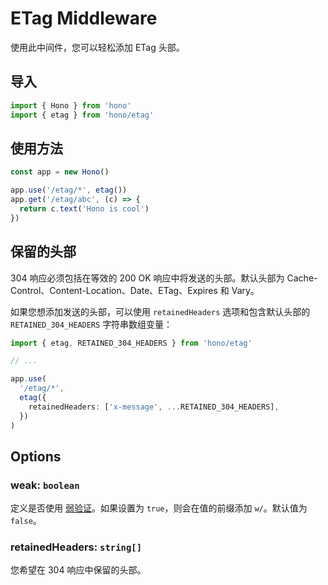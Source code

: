 # ETag Middleware

使用此中间件，您可以轻松添加 ETag 头部。

## 导入

```ts
import { Hono } from 'hono'
import { etag } from 'hono/etag'
```

## 使用方法

```ts
const app = new Hono()

app.use('/etag/*', etag())
app.get('/etag/abc', (c) => {
  return c.text('Hono is cool')
})
```

## 保留的头部

304 响应必须包括在等效的 200 OK 响应中将发送的头部。默认头部为 Cache-Control、Content-Location、Date、ETag、Expires 和 Vary。

如果您想添加发送的头部，可以使用 `retainedHeaders` 选项和包含默认头部的 `RETAINED_304_HEADERS` 字符串数组变量：

```ts
import { etag, RETAINED_304_HEADERS } from 'hono/etag'

// ...

app.use(
  '/etag/*',
  etag({
    retainedHeaders: ['x-message', ...RETAINED_304_HEADERS],
  })
)
```

## Options

### <Badge type="info" text="可选" /> weak: `boolean`

定义是否使用 [弱验证](https://developer.mozilla.org/en-US/docs/Web/HTTP/Conditional_requests#weak_validation)。如果设置为 `true`，则会在值的前缀添加 `w/`。默认值为 `false`。

### <Badge type="info" text="optional" /> retainedHeaders: `string[]`

您希望在 304 响应中保留的头部。